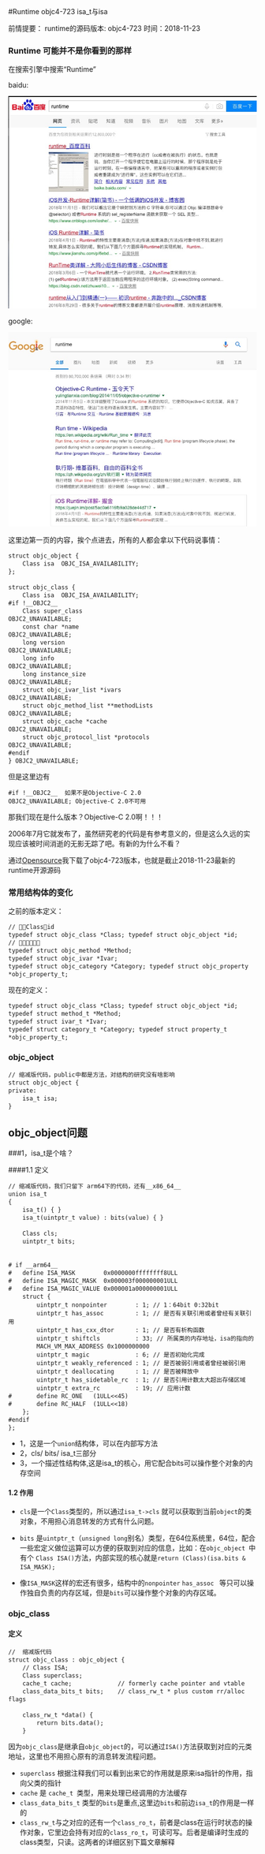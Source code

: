 #Runtime objc4-723 isa_t与isa

前情提要：
runtime的源码版本: objc4-723
时间：2018-11-23

### Runtime 可能并不是你看到的那样

在搜索引擎中搜索“Runtime”

baidu:

![google runtime](https://raw.githubusercontent.com/imwangxuesen/Blog/master/Private/temp/runtime_baidu.png)

google:

![baidu runtime](https://raw.githubusercontent.com/imwangxuesen/Blog/master/Private/temp/runtime_google.png)

这里边第一页的内容，挨个点进去，所有的人都会拿以下代码说事情：

```
struct objc_object {
    Class isa  OBJC_ISA_AVAILABILITY;
};

struct objc_class {
    Class isa  OBJC_ISA_AVAILABILITY;
#if !__OBJC2__
    Class super_class                                        OBJC2_UNAVAILABLE;
    const char *name                                         OBJC2_UNAVAILABLE;
    long version                                             OBJC2_UNAVAILABLE;
    long info                                                OBJC2_UNAVAILABLE;
    long instance_size                                       OBJC2_UNAVAILABLE;
    struct objc_ivar_list *ivars                             OBJC2_UNAVAILABLE;
    struct objc_method_list **methodLists                    OBJC2_UNAVAILABLE;
    struct objc_cache *cache                                 OBJC2_UNAVAILABLE;
    struct objc_protocol_list *protocols                     OBJC2_UNAVAILABLE;
#endif
} OBJC2_UNAVAILABLE;

```

但是这里边有

```
#if !__OBJC2__  如果不是Objective-C 2.0
OBJC2_UNAVAILABLE; Objective-C 2.0不可用
```

那我们现在是什么版本？Objective-C 2.0啊！！！

2006年7月它就发布了，虽然研究老的代码是有参考意义的，但是这么久远的实现应该被时间消逝的无影无踪了吧。有新的为什么不看？

通过[Opensource](https://opensource.apple.com/tarballs/objc4/)我下载了objc4-723版本，也就是截止2018-11-23最新的runtime开源源码

### 常用结构体的变化

之前的版本定义：

```
// 􏳒􏳓Class􏰋id
typedef struct objc_class *Class; typedef struct objc_object *id;
// 􏳒􏳓􏱅􏰶􏱏􏱐
typedef struct objc_method *Method;
typedef struct objc_ivar *Ivar;
typedef struct objc_category *Category; typedef struct objc_property *objc_property_t;

```

现在的定义：

```
typedef struct objc_class *Class; typedef struct objc_object *id;
typedef struct method_t *Method;
typedef struct ivar_t *Ivar;
typedef struct category_t *Category; typedef struct property_t *objc_property_t;

```

### objc_object

```
// 缩减版代码，public中都是方法，对结构的研究没有啥影响
struct objc_object {
private:
    isa_t isa;
}
```

## objc_object问题

###1，isa_t是个啥？

####1.1 定义
```
// 缩减版代码，我们只留下 arm64下的代码，还有__x86_64__
union isa_t 
{
    isa_t() { }
    isa_t(uintptr_t value) : bits(value) { }

    Class cls;
    uintptr_t bits;


# if __arm64__
#   define ISA_MASK        0x0000000ffffffff8ULL
#   define ISA_MAGIC_MASK  0x000003f000000001ULL
#   define ISA_MAGIC_VALUE 0x000001a000000001ULL
    struct {
        uintptr_t nonpointer        : 1; // 1：64bit 0:32bit
        uintptr_t has_assoc         : 1; // 是否有关联引用或者曾经有关联引用
        uintptr_t has_cxx_dtor      : 1; // 是否有析构函数
        uintptr_t shiftcls          : 33; // 所属类的内存地址，isa的指向的
        MACH_VM_MAX_ADDRESS 0x1000000000
        uintptr_t magic             : 6; // 是否初始化完成
        uintptr_t weakly_referenced : 1; // 是否被弱引用或者曾经被弱引用
        uintptr_t deallocating      : 1; // 是否被释放中
        uintptr_t has_sidetable_rc  : 1; // 是否引用计数太大超出存储区域
        uintptr_t extra_rc          : 19; // 应用计数
#       define RC_ONE   (1ULL<<45)
#       define RC_HALF  (1ULL<<18)
    };
#endif
};

```

- 1，这是一个`union`结构体，可以在内部写方法
- 2，cls/ bits/ isa_t三部分
- 3，一个描述性结构体,这是isa_t的核心，用它配合bits可以操作整个对象的内存空间

#### 1.2 作用

- `cls`是一个`Class`类型的，所以通过`isa_t->cls` 就可以获取到当前`object`的类对象，不用担心消息转发的方式有什么问题。

- `bits` 是`uintptr_t`（`unsigned long`别名）类型，在64位系统里，64位，配合一些宏定义做位运算可以方便的获取到对应的信息，比如：在`objc_object `中有个 `Class ISA()`方法，内部实现的核心就是`return (Class)(isa.bits & ISA_MASK);`

- 像`ISA_MASK`这样的宏还有很多，结构中的`nonpointer` `has_assoc ` 等只可以操作独自负责的内存区域，但是`bits`可以操作整个对象的内存区域。


### objc_class

#### 定义

```
//  缩减版代码
struct objc_class : objc_object {
    // Class ISA;
    Class superclass;
    cache_t cache;             // formerly cache pointer and vtable
    class_data_bits_t bits;    // class_rw_t * plus custom rr/alloc flags
    
    class_rw_t *data() { 
        return bits.data();
    }

```

因为`objc_class`是继承自`objc_object`的，可以通过`ISA()`方法获取到对应的元类地址，这里也不用担心原有的消息转发流程问题。

- `superclass` 根据注释我们可以看到出来它的作用就是原来isa指针的作用，指向父类的指针
- `cache` 是 `cache_t `类型，用来处理已经调用的方法缓存
- `class_data_bits_t` 类型的`bits`是重点,这里边`bits`和前边`isa_t`的作用是一样的
- `class_rw_t`与之对应的还有一个`class_ro_t`，前者是class在运行时状态的操作对象，它里边会持有对应的`class_ro_t`，可读可写。后者是编译时生成的class类型，只读。这两者的详细区别下篇文章解释